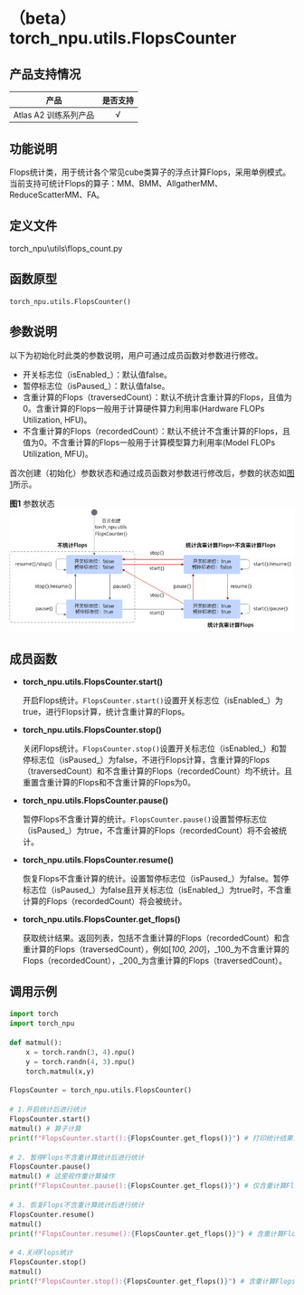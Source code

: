 # （beta）torch_npu.utils.FlopsCounter

## 产品支持情况

| 产品                                                         | 是否支持 |
| ------------------------------------------------------------ | :------: |
|<term>Atlas A2 训练系列产品</term>  | √   |

## 功能说明

Flops统计类，用于统计各个常见cube类算子的浮点计算Flops，采用单例模式。当前支持可统计Flops的算子：MM、BMM、AllgatherMM、ReduceScatterMM、FA。

## 定义文件

torch_npu\utils\flops_count.py

## 函数原型

```
torch_npu.utils.FlopsCounter()
```

## 参数说明

以下为初始化时此类的参数说明，用户可通过成员函数对参数进行修改。

- 开关标志位（isEnabled_）：默认值false。
- 暂停标志位（isPaused_）：默认值false。
- 含重计算的Flops（traversedCount）：默认不统计含重计算的Flops，且值为0。含重计算的Flops一般用于计算硬件算力利用率(Hardware FLOPs Utilization, HFU)。
- 不含重计算的Flops（recordedCount）：默认不统计不含重计算的Flops，且值为0。不含重计算的Flops一般用于计算模型算力利用率(Model FLOPs Utilization, MFU)。

首次创建（初始化）参数状态和通过成员函数对参数进行修改后，参数的状态如[图1](#fig1515653134316)所示。

**图1** 参数状态<a name="fig1515653134316"></a>  
![](figures/参数状态.png "参数状态")

## 成员函数

- **torch_npu.utils.FlopsCounter.start()**

    开启Flops统计。`FlopsCounter.start()`设置开关标志位（isEnabled_）为true，进行Flops计算，统计含重计算的Flops。

- **torch_npu.utils.FlopsCounter.stop()**

    关闭Flops统计。`FlopsCounter.stop()`设置开关标志位（isEnabled_）和暂停标志位（isPaused_）为false，不进行Flops计算，含重计算的Flops（traversedCount）和不含重计算的Flops（recordedCount）均不统计。且重置含重计算的Flops和不含重计算的Flops为0。

- **torch_npu.utils.FlopsCounter.pause()**

    暂停Flops不含重计算的统计。`FlopsCounter.pause()`设置暂停标志位（isPaused_）为true，不含重计算的Flops（recordedCount）将不会被统计。

- **torch_npu.utils.FlopsCounter.resume()**

    恢复Flops不含重计算的统计。设置暂停标志位（isPaused_）为false。暂停标志位（isPaused_）为false且开关标志位（isEnabled_）为true时，不含重计算的Flops（recordedCount）将会被统计。

- **torch_npu.utils.FlopsCounter.get_flops()**

    获取统计结果。返回列表，包括不含重计算的Flops（recordedCount）和含重计算的Flops（traversedCount），例如[_100, 200_]，_100_为不含重计算的Flops（recordedCount），_200_为含重计算的Flops（traversedCount）。


## 调用示例

```python
import torch
import torch_npu
 
def matmul():
    x = torch.randn(3, 4).npu()
    y = torch.randn(4, 3).npu()
    torch.matmul(x,y)
 
FlopsCounter = torch_npu.utils.FlopsCounter()
 
# 1.开启统计后进行统计
FlopsCounter.start()
matmul() # 算子计算
print(f"FlopsCounter.start():{FlopsCounter.get_flops()}") # 打印统计结果，含重计算的Flops和不含重计算的Flops累计
 
# 2. 暂停Flops不含重计算统计后进行统计
FlopsCounter.pause()
matmul() # 这里视作重计算操作
print(f"FlopsCounter.pause():{FlopsCounter.get_flops()}") # 仅含重计算Flops累计
 
# 3. 恢复Flops不含重计算统计后进行统计
FlopsCounter.resume()
matmul()
print(f"FlopsCounter.resume():{FlopsCounter.get_flops()}") # 含重计算Flops和不含重计算Flops均累计
 
# 4.关闭Flops统计
FlopsCounter.stop()
matmul()
print(f"FlopsCounter.stop():{FlopsCounter.get_flops()}") # 含重计算Flops和不含重计算Flops清0且均不累计
```

